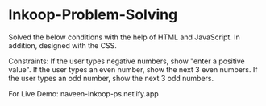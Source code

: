 # Inkoop-Problem-Solving

Solved the below conditions with the help of HTML and JavaScript. In addition, designed with the CSS.

Constraints:
If the user types negative numbers, show "enter a positive value".
If the user types an even number, show the next 3 even numbers.
If the user types an odd number, show the next 3 odd numbers.

For Live Demo: naveen-inkoop-ps.netlify.app